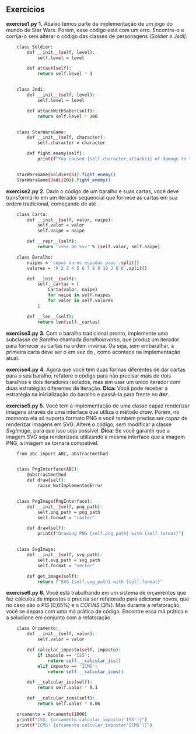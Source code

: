 ## Exercícios

**exercise1.py**
**1.** Abaixo temos parte da implementação de um jogo do mundo de Star Wars. Porém, esse código está com um erro. Encontre-o e corrija-o sem alterar o código das classes de personagens *(Soldier e Jedi)*.
```sh
    class Soldier:
        def __init__(self, level):
            self.level = level

        def attack(self):
            return self.level * 1


    class Jedi:
        def __init__(self, level):
            self.level = level

        def attackWithSaber(self):
            return self.level * 100


    class StarWarsGame:
        def __init__(self, character):
            self.character = character

        def fight_enemy(self):
            print(f"You caused {self.character.attack()} of damage to the enemy")


    StarWarsGame(Soldier(5)).fight_enemy()
    StarWarsGame(Jedi(20)).fight_enemy()
```

**exercise2.py**
**2.** Dado o código de um baralho e suas cartas, você deve transformá-lo em um iterador sequencial que fornece as cartas em sua ordem tradicional, começando de *<A de copas>* até *<K de paus>*.
```sh
    class Carta:
        def __init__(self, valor, naipe):
            self.valor = valor
            self.naipe = naipe

        def __repr__(self):
            return '<%%s de %s>' % (self.valor, self.naipe)

    class Baralho:
        naipes = 'copas ouros espadas paus'.split()
        valores = 'A 2 3 4 5 6 7 8 9 10 J Q K'.split()

        def __init__(self):
            self._cartas = [
                Carta(valor, naipe)
                for naipe in self.naipes
                for valor in self.valores
            ]

        def __len__(self):
            return len(self._cartas)
```

**exercise3.py**
**3.** Com o baralho tradicional pronto, implemente uma subclasse de *Baralho* chamada *BaralhoInverso*, que produz um iterador para fornecer as cartas na ordem inversa. Ou seja, sem embaralhar, a primeira carta deve ser o *<K de paus>* em vez do *<A de copas>*, como acontece na implementação atual.

**exercise4.py**
**4.** Agora que você tem duas formas diferentes de dar cartas para o seu baralho, refatore o código para não precisar mais de dois baralhos e dois iteradores isolados, mas sim usar um único iterador com duas estratégias diferentes de iteração.
**Dica:** Você pode receber a estratégia na inicialização do baralho e passá-la para frente no *__iter__*.

**exercise5.py**
**5.** Você tem a implementação de uma classe capaz renderizar imagens através de uma interface que utiliza o método *draw*. Porém, no momento ela só suporta formato PNG e você também precisa ser capaz de renderizar imagens em SVG. Altere o código, sem modificar a classe *SvgImage*, para que isso seja possível.
**Dica:** Se você garantir que a imagem SVG seja renderizada utilizando a mesma interface que a imagem PNG, a imagem se tornará compatível.
```sh
    from abc import ABC, abstractmethod


    class PngInterface(ABC):
        @abstractmethod
        def draw(self):
            raise NotImplementedError


    class PngImage(PngInterface):
        def __init__(self, png_path):
            self.png_path = png_path
            self.format = "raster"

        def draw(self):
            print(f"Drawing PNG {self.png_path} with {self.format}")


    class SvgImage:
        def __init__(self, svg_path):
            self.svg_path = svg_path
            self.format = "vector"

        def get_image(self):
            return f"SVG {self.svg_path} with {self.format}"
```

**exercise6.py**
**6.** Você está trabalhando em um sistema de orçamentos que faz cálculos de impostos e precisa ser refatorado para adicionar novos, que no caso são o *PIS* (0,65%) e o *COFINS* (3%). Mas durante a refatoração, você se depara com uma má prática de código. Encontre essa má prática e a solucione em conjunto com a refatoração.
```sh
    class Orcamento:
        def __init__(self, valor):
            self.valor = valor

        def calcular_imposto(self, imposto):
            if imposto == 'ISS':
                return self.__calcular_iss()
            elif imposto == 'ICMS':
                return self.__calcular_icms()

        def __calcular_iss(self):
            return self.valor * 0.1

        def __calcular_icms(self):
            return self.valor * 0.06

    orcamento = Orcamento(1000)
    print(f"ISS: {orcamento.calcular_imposto('ISS')}")
    print(f"ICMS: {orcamento.calcular_imposto('ICMS')}")
```